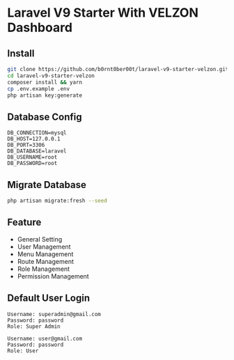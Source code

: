 # Laravel V9 Starter With VELZON Dashboard

## Install

```bash
git clone https://github.com/b0rnt0ber00t/laravel-v9-starter-velzon.git
cd laravel-v9-starter-velzon
composer install && yarn
cp .env.example .env
php artisan key:generate
```

## Database Config

```text
DB_CONNECTION=mysql
DB_HOST=127.0.0.1
DB_PORT=3306
DB_DATABASE=laravel
DB_USERNAME=root
DB_PASSWORD=root
```

## Migrate Database

```bash
php artisan migrate:fresh --seed
```

## Feature

-   General Setting
-   User Management
-   Menu Management
-   Route Management
-   Role Management
-   Permission Management

## Default User Login

```text
Username: superadmin@gmail.com
Password: password
Role: Super Admin

Username: user@gmail.com
Password: password
Role: User
```
